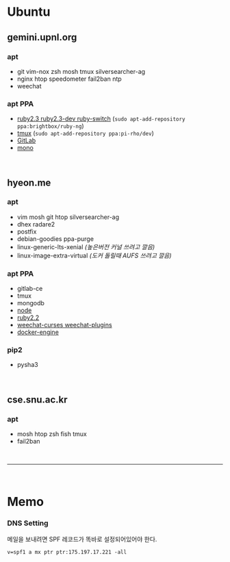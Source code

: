 Ubuntu
========

gemini.upnl.org
--------
### apt
- git vim-nox zsh mosh tmux silversearcher-ag
- nginx htop speedometer fail2ban ntp
- weechat

### apt PPA
- [ruby2.3 ruby2.3-dev ruby-switch](https://www.brightbox.com/docs/ruby/ubuntu/) (`sudo apt-add-repository ppa:brightbox/ruby-ng`)
- [tmux](https://launchpad.net/~pi-rho/+archive/ubuntu/dev) (`sudo apt-add-repository ppa:pi-rho/dev`)
- [GitLab](https://about.gitlab.com/downloads/#ubuntu1404)
- [mono](http://www.mono-project.com/docs/getting-started/install/linux/)

<br>

hyeon.me
--------
### apt
- vim mosh git htop silversearcher-ag
- dhex radare2
- postfix
- debian-goodies ppa-purge
- linux-generic-lts-xenial *(높은버전 커널 쓰려고 깔음)*
- linux-image-extra-virtual *(도커 돌릴때 AUFS 쓰려고 깔음)*

### apt PPA
- gitlab-ce
- tmux
- mongodb
- [node](https://github.com/joyent/node/wiki/Installing-Node.js-via-package-manager#debian-and-ubuntu-based-linux-distributions)
- [ruby2.2](https://www.brightbox.com/blog/2015/01/05/ruby-2-2-0-packages-for-ubuntu/)
- [weechat-curses weechat-plugins](https://weechat.org/download/debian/#instructions)
- [docker-engine](https://docs.docker.com/engine/installation/linux/ubuntulinux/#/update-your-apt-sources)

### pip2
- pysha3

<br>

cse.snu.ac.kr
--------
### apt
- mosh htop zsh fish tmux
- fail2ban



<br>

--------

<br>



Memo
========
### DNS Setting
메일을 보내려면 SPF 레코드가 똑바로 설정되어있어야 한다.

    v=spf1 a mx ptr ptr:175.197.17.221 -all
